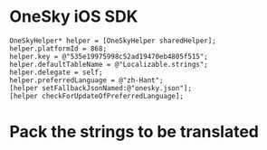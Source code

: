 OneSky iOS SDK
============================

```objc
OneSkyHelper* helper = [OneSkyHelper sharedHelper];
helper.platformId = 868;
helper.key = @"535e19975998c52ad19470eb4805f515";
helper.defaultTableName = @"Localizable.strings";
helper.delegate = self;
helper.preferredLanguage = @"zh-Hant";
[helper setFallbackJsonNamed:@"onesky.json"];
[helper checkForUpdateOfPreferredLanguage];
```


Pack the strings to be translated
============================
